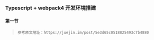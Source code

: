 ### Typescript + webpack4 开发环境搭建

#### 第一节
> ```参考原文地址：https://juejin.im/post/5e3d65c0518825493c7b4880```